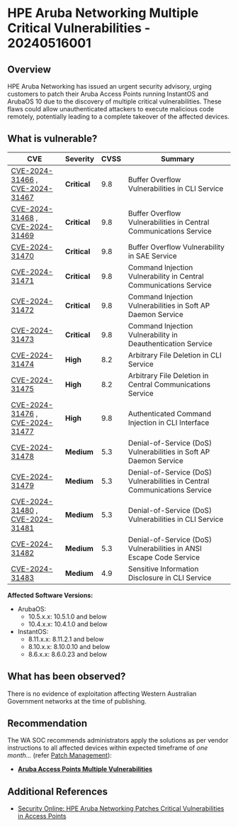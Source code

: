 # HPE Aruba Networking Multiple Critical Vulnerabilities - 20240516001

## Overview

HPE Aruba Networking has issued an urgent security advisory, urging customers to patch their Aruba Access Points running InstantOS and ArubaOS 10 due to the discovery of multiple critical vulnerabilities. These flaws could allow unauthenticated attackers to execute malicious code remotely, potentially leading to a complete takeover of the affected devices.

## What is vulnerable?

| CVE                                                                                                                                   | Severity     | CVSS | Summary                                                                   |
| ------------------------------------------------------------------------------------------------------------------------------------- | ------------ | ---- | ------------------------------------------------------------------------- |
| [CVE-2024-31466](https://nvd.nist.gov/vuln/detail/CVE-2024-31466) , [CVE-2024-31467](https://nvd.nist.gov/vuln/detail/CVE-2024-31467) | **Critical** | 9.8  | Buffer Overflow Vulnerabilities in CLI Service                            |
| [CVE-2024-31468](https://nvd.nist.gov/vuln/detail/CVE-2024-31468) , [CVE-2024-31469](https://nvd.nist.gov/vuln/detail/CVE-2024-31469) | **Critical** | 9.8  | Buffer Overflow Vulnerabilities in Central Communications Service         |
| [CVE-2024-31470](https://nvd.nist.gov/vuln/detail/CVE-2024-31470)                                                                     | **Critical** | 9.8  | Buffer Overflow Vulnerability in SAE Service                              |
| [CVE-2024-31471](https://nvd.nist.gov/vuln/detail/CVE-2024-31471)                                                                     | **Critical** | 9.8  | Command Injection Vulnerability in Central Communications Service         |
| [CVE-2024-31472](https://nvd.nist.gov/vuln/detail/CVE-2024-31472)                                                                     | **Critical** | 9.8  | Command Injection Vulnerabilities in Soft AP Daemon Service               |
| [CVE-2024-31473](https://nvd.nist.gov/vuln/detail/CVE-2024-31473)                                                                     | **Critical** | 9.8  | Command Injection Vulnerability in Deauthentication Service               |
| [CVE-2024-31474](https://nvd.nist.gov/vuln/detail/CVE-2024-31474)                                                                     | **High**     | 8.2  | Arbitrary File Deletion in CLI Service                                    |
| [CVE-2024-31475](https://nvd.nist.gov/vuln/detail/CVE-2024-31475)                                                                     | **High**     | 8.2  | Arbitrary File Deletion in Central Communications Service                 |
| [CVE-2024-31476](https://nvd.nist.gov/vuln/detail/CVE-2024-31476) , [CVE-2024-31477](https://nvd.nist.gov/vuln/detail/CVE-2024-31477) | **High**     | 9.8  | Authenticated Command Injection in CLI Interface                          |
| [CVE-2024-31478](https://nvd.nist.gov/vuln/detail/CVE-2024-31478)                                                                     | **Medium**   | 5.3  | Denial-of-Service (DoS) Vulnerabilities in Soft AP Daemon Service         |
| [CVE-2024-31479](https://nvd.nist.gov/vuln/detail/CVE-2024-31479)                                                                     | **Medium**   | 5.3  | Denial-of-Service (DoS) Vulnerabilities in Central Communications Service |
| [CVE-2024-31480](https://nvd.nist.gov/vuln/detail/CVE-2024-31480) , [CVE-2024-31481](https://nvd.nist.gov/vuln/detail/CVE-2024-31481) | **Medium**   | 5.3  | Denial-of-Service (DoS) Vulnerabilities in CLI Service                    |
| [CVE-2024-31482](https://nvd.nist.gov/vuln/detail/CVE-2024-31482)                                                                     | **Medium**   | 5.3  | Denial-of-Service (DoS) Vulnerabilities in ANSI Escape Code Service       |
| [CVE-2024-31483](https://nvd.nist.gov/vuln/detail/CVE-2024-31483)                                                                     | **Medium**   | 4.9  | Sensitive Information Disclosure in CLI Service                           |

**Affected Software Versions:**

- ArubaOS:
    - 10.5.x.x: 10.5.1.0 and below
    - 10.4.x.x: 10.4.1.0 and below
- InstantOS:
    - 8.11.x.x: 8.11.2.1 and below
    - 8.10.x.x: 8.10.0.10 and below
    - 8.6.x.x: 8.6.0.23 and below

## What has been observed?

There is no evidence of exploitation affecting Western Australian Government networks at the time of publishing.

## Recommendation

The WA SOC recommends administrators apply the solutions as per vendor instructions to all affected devices within expected timeframe of *one month...* (refer [Patch Management](../guidelines/patch-management.md)):

- [**Aruba Access Points Multiple Vulnerabilities**](https://www.arubanetworks.com/assets/alert/ARUBA-PSA-2024-006.txt)

## Additional References

- [Security Online: HPE Aruba Networking Patches Critical Vulnerabilities in Access Points](https://securityonline.info/hpe-aruba-networking-patches-critical-vulnerabilities-in-access-points/)
